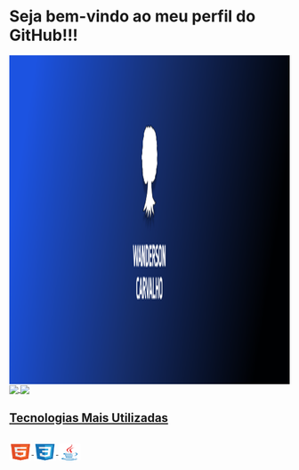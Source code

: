 # Seja bem-vindo ao meu perfil do GitHub!!!
<div>
  <img align="center" height="590em" src="https://github.com/WanCarvalho/WanCarvalho/blob/main/Banner-wanderson.svg"/>
  <a href="https://github.com/WanCarvalho" />
  <img align="center" height="160em" src="https://github-readme-stats.vercel.app/api?username=WanCarvalho&show_icons=true&theme=dark&count_private=true&hide=stars,prs" />
  <img align="center" height="160em" src="https://github-readme-stats.vercel.app/api/top-langs/?username=WanCarvalho&theme=dark" />
</div>

## Tecnologias Mais Utilizadas
<div style="display: inline_block"><br>
  <img align="center" alt="Wanderson-HTML" height="30" width="40" src="https://raw.githubusercontent.com/devicons/devicon/master/icons/html5/html5-original.svg">
  <img align="center" alt="Wanderson-CSS" height="30" width="40" src="https://raw.githubusercontent.com/devicons/devicon/master/icons/css3/css3-original.svg">
  <img align="center" alt="Wanderson-JAVA" height="30" width="40" src="https://raw.githubusercontent.com/devicons/devicon/master/icons/java/java-original.svg">
</div>
